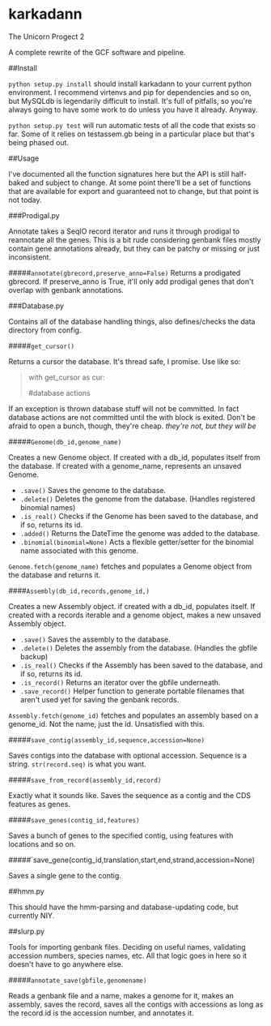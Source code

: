 # karkadann
The Unicorn Progect 2

A complete rewrite of the GCF software and pipeline.

##Install

`python setup.py install` should install karkadann to your current python environment. I recommend virtenvs and pip for dependencies and so on, but MySQLdb is legendarily difficult to install. It's full of pitfalls, so you're always going to have some work to do unless you have it already. Anyway.

`python setup.py test` will run automatic tests of all the code that exists so far. Some of it relies on testassem.gb being in a particular place but that's being phased out.

##Usage

I've documented all the function signatures here but the API is still half-baked and subject to change. At some point there'll be a set of functions that are available for export and guaranteed not to change, but that point is not today.

###Prodigal.py

Annotate takes a SeqIO record iterator and runs it through prodigal to reannotate all the genes. This is a bit rude considering genbank files mostly contain gene annotations already, but they can be patchy or missing or just inconsistent.


#####`annotate(gbrecord,preserve_anno=False)`
Returns a prodigated gbrecord. If preserve_anno is True, it'll only add prodigal genes that don't overlap with genbank annotations. 


###Database.py

Contains all of the database handling things, also defines/checks the data directory from config.

#####`get_cursor()`

Returns a cursor the database. It's thread safe, I promise. Use like so:

>with get_cursor as cur:
>
>	#database actions

If an exception is thrown database stuff will not be committed. In fact database actions are not committed until the with block is exited. Don't be afraid to open a bunch, though, they're cheap. _they're not, but they will be_

#####`Genome(db_id,genome_name)`

Creates a new Genome object. If created with a db_id, populates itself from the database. If created with a genome_name, represents an unsaved Genome. 

* `.save()` Saves the genome to the database.
* `.delete()` Deletes the genome from the database. (Handles registered binomial names)
* `.is_real()` Checks if the Genome has been saved to the database, and if so, returns its id.
* `.added()` Returns the DateTime the genome was added to the database.
* `.binomial(binomial=None)` Acts a flexible getter/setter for the binomial name associated with this genome.

`Genome.fetch(genome_name)` fetches and populates a Genome object from the database and returns it.

####`Assembly(db_id,records,genome_id,)`

Creates a new Assembly object. if created with a db_id, populates itself. If created with a records iterable and a genome object, makes a new unsaved Assembly object.

* `.save()` Saves the assembly to the database.
* `.delete()` Deletes the assembly from the database. (Handles the gbfile backup)
* `.is_real()` Checks if the Assembly has been saved to the database, and if so, returns its id.
* `.is_record()` Returns an iterator over the gbfile underneath.
* `.save_record()` Helper function to generate portable filenames that aren't used yet for saving the genbank records.

`Assembly.fetch(genome_id)` fetches and populates an assembly based on a genome_id. Not the name, just the id. Unsatisfied with this.

#####`save_contig(assembly_id,sequence,accession=None)`

Saves contigs into the database with optional accession. Sequence is a string. `str(record.seq)` is what you want.

#####`save_from_record(assembly_id,record)`

Exactly what it sounds like. Saves the sequence as a contig and the CDS features as genes.



#####`save_genes(contig_id,features)`

Saves a bunch of genes to the specified contig, using features with locations and so on.

#####`save_gene(contig_id,translation,start,end,strand,accession=None)

Saves a single gene to the contig.

##hmm.py

This should have the hmm-parsing and database-updating code, but currently NIY.

##slurp.py

Tools for importing genbank files. Deciding on useful names, validating accession numbers, species names, etc. All that logic goes in here so it doesn't have to go anywhere else.

#####`annotate_save(gbfile,genomename)`

Reads a genbank file and a name, makes a genome for it, makes an assembly, saves the record, saves all the contigs with accessions as long as the record.id is the accession number, and annotates it. 